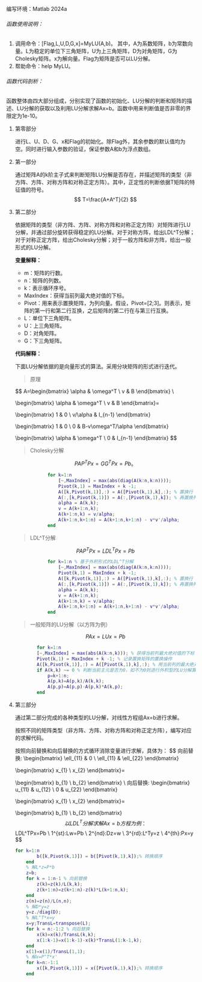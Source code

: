 编写环境：Matlab 2024a
###### 函数使用说明：

1. 调用命令：[Flag,L,U,D,G,x]=MyLU(A,b)。  其中，A为系数矩阵，b为常数向量。L为稳定的单位下三角矩阵，U为上三角矩阵，D为对角矩阵，G为Cholesky矩阵。x为解向量。Flag为矩阵是否可以LU分解。
2. 帮助命令：help MyLU。

###### 函数代码剖析：

函数整体由四大部分组成，分别实现了函数的初始化、LU分解的判断和矩阵的描述、LU分解的获取以及利用LU分解求解Ax=b。函数中用来判断值是否非零的界限定为1e-10。

1. 第零部分

   进行L、U、D、G、x和Flag的初始化。除Flag外，其余参数的默认值均为空。同时进行输入参数的验证，保证参数A和b为浮点数组。

2. 第一部分

   通过矩阵A的k阶主子式来判断矩阵LU分解是否存在，并描述矩阵的类型（非方阵、方阵、对称方阵和对称正定方阵）。其中，正定性的判断依据T矩阵的特征值的符号。
   $$
   T=\frac{A+A^T}{2}
   $$

3. 第二部分

   依据矩阵的类型（非方阵、方阵、对称方阵和对称正定方阵）对矩阵进行LU分解，并通过部分旋转获得稳定的LU分解。对于对称方阵，给出LDL^T分解；对于对称正定方阵，给出Cholesky分解；对于一般方阵和非方阵，给出一般形式的LU分解。

   **变量解释：**

   - m：矩阵的行数。
   - n：矩阵的列数。
   - k：表示循环序号。
   - MaxIndex：获得当前列最大绝对值的下标。
   - Pivot：用来表示置换矩阵，为列向量。假设，Pivot=[2;3]。则表示，矩阵的第一行和第二行互换，之后矩阵的第二行在与第三行互换。
   - L：单位下三角矩阵。
   - U：上三角矩阵。
   - D：对角矩阵。
   - G：下三角矩阵。

   **代码解释：**

   下面LU分解依据的是向量形式的算法。采用分块矩阵的形式进行迭代。

   > 原理

   $$
   A=\begin{bmatrix}
   \alpha & \omega^T \\
   v & B
   \end{bmatrix}
   \\
   
   \begin{bmatrix}
   \alpha & \omega^T \\
   v & B
   \end{bmatrix}=
   
   \begin{bmatrix}
   1 & 0 \\
   v/\alpha & I_{n-1}
   \end{bmatrix}
   
   \begin{bmatrix}
   1 & 0 \\
   0 & B-v\omega^T/\alpha
   \end{bmatrix}
   
   \begin{bmatrix}
   \alpha & \omega^T \\
   0 & I_{n-1}
   \end{bmatrix}
   $$

   

   > Cholesky分解

   $$
   PAP^TPx=GG^TPx=Pb。
   $$

   ```matlab
               for k=1:n 
                   [~,MaxIndex] = max(abs(diag(A(k:n,k:n))));
                   Pivot(k,1) = MaxIndex + k -1;
                   A([k,Pivot(k,1)],:) = A([Pivot(k,1),k],:); % 置换行
                   A(:,[k,Pivot(k,1)]) = A(:,[Pivot(k,1),k]); % 再置换列，获得对称矩阵
                   alpha = A(k,k);
                   v = A(k+1:n,k);
                   A(k+1:n,k) = v/alpha;
                   A(k+1:n,k+1:n) = A(k+1:n,k+1:n) - v*v'/alpha;
               end
   ```

   > LDL^T分解

   $$
   PAP^TPx=LDL^TPx=Pb
   $$

   ```matlab
               for k=1:n % 基于外积形式的LDL^T分解
                   [~,MaxIndex] = max(abs(diag(A(k:n,k:n))));
                   Pivot(k,1) = MaxIndex + k -1;
                   A([k,Pivot(k,1)],:) = A([Pivot(k,1),k],:); % 置换行
                   A(:,[k,Pivot(k,1)]) = A(:,[Pivot(k,1),k]); % 再置换列，获得对称矩阵
                   alpha = A(k,k);
                   v = A(k+1:n,k);
                   A(k+1:n,k) = v/alpha;
                   A(k+1:n,k+1:n) = A(k+1:n,k+1:n) - v*v'/alpha;
               end
   ```

   > 一般矩阵的LU分解（以方阵为例）

   $$
   PAx=LUx=Pb
   $$

   ```matlab
           for k=1:n
           [~,MaxIndex] = max(abs(A(k:n,k))); % 获得当前列最大绝对值的下标
           Pivot(k,1) = MaxIndex + k -1; % 记录置换矩阵的置换操作
           A([k,Pivot(k,1)],:) = A([Pivot(k,1),k],:); % 用当前列的最大绝对值所在的行与主元行交换
           if A(k,k) ~= 0 % 判断当前主元是否为0，如不为0则进行外积型的LU分解算法
               p=k+1:n;
               A(p,k)=A(p,k)/A(k,k);
               A(p,p)=A(p,p)-A(p,k)*A(k,p);
           end
   ```

4. 第三部分

   通过第二部分完成的各种类型的LU分解，对线性方程组Ax=b进行求解。

   按照不同的矩阵类型（非方阵、方阵、对称方阵和对称正定方阵），编写对应的求解代码。

   按照向前替换和向后替换的方式循环消除变量进行求解，具体为：
   $$
   向前替换:
   \begin{bmatrix}
   \ell_{11} & 0 \\
   \ell_{11} & \ell_{22}
   \end{bmatrix}
   
   \begin{bmatrix}
   x_{1} \\
   x_{2}
   \end{bmatrix}=
   
   \begin{bmatrix}
   b_{1} \\
   b_{2}
   \end{bmatrix}
   \\
   向后替换:
   \begin{bmatrix}
   u_{11} & u_{12} \\
   0 & u_{22}
   \end{bmatrix}
   
   \begin{bmatrix}
   x_{1} \\
   x_{2}
   \end{bmatrix}=
   
   \begin{bmatrix}
   b_{1} \\
   b_{2}
   \end{bmatrix}
   $$
   以LDL^T分解求解Ax=b方程为例：
   $$
   LDL^TPx=Pb
   \\
   1^{st}:Lw=Pb
   \\
   2^{nd}:Dz=w
   \\
   3^{rd}:L^Ty=z
   \\
   4^{th}:Px=y
   $$
   

   ```matlab
   for k=1:n
           b([k,Pivot(k,1)]) = b([Pivot(k,1),k]);% 转换顺序
       end
       % 解L*z=P*b
       z=b;
       for k = 1:n-1 % 向前替换
           z(k)=z(k)/L(k,k);
           z(k+1:n)=z(k+1:n)-z(k)*L(k+1:n,k);
       end
       z(n)=z(n)/L(n,n);
       % 解D*y=z
       y=z./diag(D);
       % 解L^T*x=y
       x=y;TransL=transpose(L);
       for k = n:-1:2 % 向后替换
           x(k)=x(k)/TransL(k,k);
           x(1:k-1)=x(1:k-1)-x(k)*TransL(1:k-1,k);
       end
       x(1)=x(1)/TransL(1,1);
       % 解x=P^T*x'
       for k=n:-1:1
           x([k,Pivot(k,1)]) = x([Pivot(k,1),k]);% 转换顺序
       end
   ```

   
